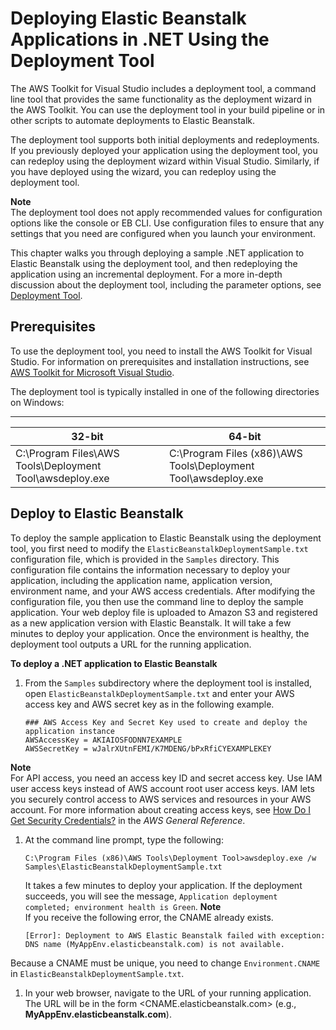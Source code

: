 # Deploying Elastic Beanstalk Applications in \.NET Using the Deployment Tool<a name="deploy_NET_standalone_tool"></a>

The AWS Toolkit for Visual Studio includes a deployment tool, a command line tool that provides the same functionality as the deployment wizard in the AWS Toolkit\. You can use the deployment tool in your build pipeline or in other scripts to automate deployments to Elastic Beanstalk\.

The deployment tool supports both initial deployments and redeployments\. If you previously deployed your application using the deployment tool, you can redeploy using the deployment wizard within Visual Studio\. Similarly, if you have deployed using the wizard, you can redeploy using the deployment tool\.

**Note**  
The deployment tool does not apply recommended values for configuration options like the console or EB CLI\. Use configuration files to ensure that any settings that you need are configured when you launch your environment\.

This chapter walks you through deploying a sample \.NET application to Elastic Beanstalk using the deployment tool, and then redeploying the application using an incremental deployment\. For a more in\-depth discussion about the deployment tool, including the parameter options, see [Deployment Tool](http://docs.aws.amazon.com/AWSToolkitVS/latest/UserGuide/tkv-deploy-beanstalk.html)\.

## Prerequisites<a name="deploy_NET_standalone_tool.prereq"></a>

To use the deployment tool, you need to install the AWS Toolkit for Visual Studio\. For information on prerequisites and installation instructions, see [AWS Toolkit for Microsoft Visual Studio](http://aws.amazon.com/visualstudio/)\.

The deployment tool is typically installed in one of the following directories on Windows:


****  

| 32\-bit | 64\-bit | 
| --- | --- | 
|  C:\\Program Files\\AWS Tools\\Deployment Tool\\awsdeploy\.exe  |  C:\\Program Files \(x86\)\\AWS Tools\\Deployment Tool\\awsdeploy\.exe  | 

## Deploy to Elastic Beanstalk<a name="deploy_NET_standalone_tool.deploy"></a>

To deploy the sample application to Elastic Beanstalk using the deployment tool, you first need to modify the `ElasticBeanstalkDeploymentSample.txt` configuration file, which is provided in the `Samples` directory\. This configuration file contains the information necessary to deploy your application, including the application name, application version, environment name, and your AWS access credentials\. After modifying the configuration file, you then use the command line to deploy the sample application\. Your web deploy file is uploaded to Amazon S3 and registered as a new application version with Elastic Beanstalk\. It will take a few minutes to deploy your application\. Once the environment is healthy, the deployment tool outputs a URL for the running application\. 

**To deploy a \.NET application to Elastic Beanstalk**

1. From the `Samples` subdirectory where the deployment tool is installed, open `ElasticBeanstalkDeploymentSample.txt` and enter your AWS access key and AWS secret key as in the following example\.

   ```
   ### AWS Access Key and Secret Key used to create and deploy the application instance
   AWSAccessKey = AKIAIOSFODNN7EXAMPLE
   AWSSecretKey = wJalrXUtnFEMI/K7MDENG/bPxRfiCYEXAMPLEKEY
   ```
**Note**  
 For API access, you need an access key ID and secret access key\. Use IAM user access keys instead of AWS account root user access keys\. IAM lets you securely control access to AWS services and resources in your AWS account\. For more information about creating access keys, see [How Do I Get Security Credentials?](http://docs.aws.amazon.com/general/latest/gr/getting-aws-sec-creds.html) in the *AWS General Reference*\. 

1. At the command line prompt, type the following:

   ```
   C:\Program Files (x86)\AWS Tools\Deployment Tool>awsdeploy.exe /w Samples\ElasticBeanstalkDeploymentSample.txt
   ```

   It takes a few minutes to deploy your application\. If the deployment succeeds, you will see the message, `Application deployment completed; environment health is Green`\.
**Note**  
If you receive the following error, the CNAME already exists\.   

   ```
   [Error]: Deployment to AWS Elastic Beanstalk failed with exception: DNS name (MyAppEnv.elasticbeanstalk.com) is not available.
   ```
Because a CNAME must be unique, you need to change `Environment.CNAME` in `ElasticBeanstalkDeploymentSample.txt`\. 

1. In your web browser, navigate to the URL of your running application\. The URL will be in the form <CNAME\.elasticbeanstalk\.com> \(e\.g\., **MyAppEnv\.elasticbeanstalk\.com**\)\.